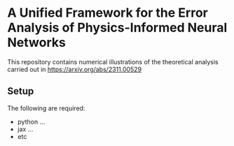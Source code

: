 # A Unified Framework for the Error Analysis of Physics-Informed Neural Networks

This repository contains numerical illustrations of the theoretical analysis carried out in https://arxiv.org/abs/2311.00529

## Setup

The following are required:
- python ...
- jax ...
- etc
